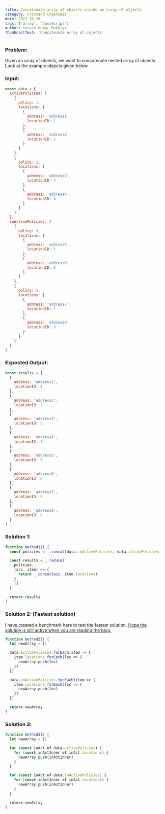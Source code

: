 ```yaml
---
title: Concatenate array of objects inside an array of objects
category: Frontend Cheetseat
date: 2021-10-26
tags: ['array', 'JavaScript']
author: Suresh Kumar Mukhiya
thumbnailText: 'Concatenate array of objects'
---
```


### Problem:

Given an array of objects, we want to concatenate nested array of objects. Look at the example objects given below.

### Input:

```javascript
const data = {
  activePolicies: [
    {
      policy: 1,
      locations: [
        {
          address: 'address1',
          locationID: 1
        },
        {
          address: 'address2',
          locationID: 2
        }
      ]
    },
    {
      policy: 2,
      locations: [
        {
          address: 'address3',
          locationID: 3
        },
        {
          address: 'address4',
          locationID: 4
        }
      ]
    }
  ],
  inActivePolicies: [
    {
      policy: 3,
      locations: [
        {
          address: 'address5',
          locationID: 5
        },
        {
          address: 'address6',
          locationID: 6
        }
      ]
    },
    {
      policy: 4,
      locations: [
        {
          address: 'address7',
          locationID: 7
        },
        {
          address: 'address8',
          locationID: 8
        }
      ]
    }
  ]
}
```

### Expected Output:

```javascript
const results = [
  {
    address: 'address1',
    locationID: 1
  },
  {
    address: 'address2',
    locationID: 2
  },
  {
    address: 'address3',
    locationID: 3
  },
  {
    address: 'address4',
    locationID: 4
  },
  {
    address: 'address5',
    locationID: 5
  },
  {
    address: 'address6',
    locationID: 6
  },
  {
    address: 'address7',
    locationID: 7
  },
  {
    address: 'address8',
    locationID: 8
  }
]
```

### Solution 1:

```javascript
function method1() {
  const policies = _.concat(data.inActivePolicies, data.activePolicies)

  const results = _.reduce(
    policies,
    (acc, item) => {
      return _.concat(acc, item.locations)
    },
    []
  )

  return results
}
```

### Solution 2: (Fastest solution)

I have created a benchmark here to test the fastest solution. [Hope the solution is still active when you are reading the blog.](https://jsbench.me/aukv7zsr0t/1)

```javascript
function method2() {
  let newArray = []

  data.activePolicies.forEach(item => {
    item.locations.forEach(loc => {
      newArray.push(loc)
    })
  })

  data.inActivePolicies.forEach(item => {
    item.locations.forEach(loc => {
      newArray.push(loc)
    })
  })

  return newArray
}
```

### Solution 3:

```javascript
function method3() {
  let newArray = []

  for (const inAct of data.activePolicies) {
    for (const inActInner of inAct.locations) {
      newArray.push(inActInner)
    }
  }

  for (const inAct of data.inActivePolicies) {
    for (const inActInner of inAct.locations) {
      newArray.push(inActInner)
    }
  }

  return newArray
}
```
